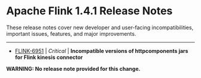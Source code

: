
<!---
# Licensed to the Apache Software Foundation (ASF) under one
# or more contributor license agreements.  See the NOTICE file
# distributed with this work for additional information
# regarding copyright ownership.  The ASF licenses this file
# to you under the Apache License, Version 2.0 (the
# "License"); you may not use this file except in compliance
# with the License.  You may obtain a copy of the License at
#
#     http://www.apache.org/licenses/LICENSE-2.0
#
# Unless required by applicable law or agreed to in writing, software
# distributed under the License is distributed on an "AS IS" BASIS,
# WITHOUT WARRANTIES OR CONDITIONS OF ANY KIND, either express or implied.
# See the License for the specific language governing permissions and
# limitations under the License.
-->
# Apache Flink  1.4.1 Release Notes

These release notes cover new developer and user-facing incompatibilities, important issues, features, and major improvements.


---

* [FLINK-6951](https://issues.apache.org/jira/browse/FLINK-6951) | *Critical* | **Incompatible versions of httpcomponents jars for Flink kinesis connector**

**WARNING: No release note provided for this change.**



